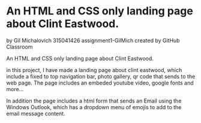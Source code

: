 # An HTML and CSS only landing page about Clint Eastwood.
by Gil Michalovich 315041426
assignment1-GilMich created by GitHub Classroom

An HTML and CSS only landing page about Clint Eastwood.

in this project, I have made a landing page about clint eastwood, which include a fixed to top navigation bar, photo gallery, qr code that sends to the web page.
The page includes an embeded youtube video, google fonts and more...

In addition the page includes a html form that sends an Email using the Windows Outlook, which has a dropdown menu of emojis to add to the email message content.


